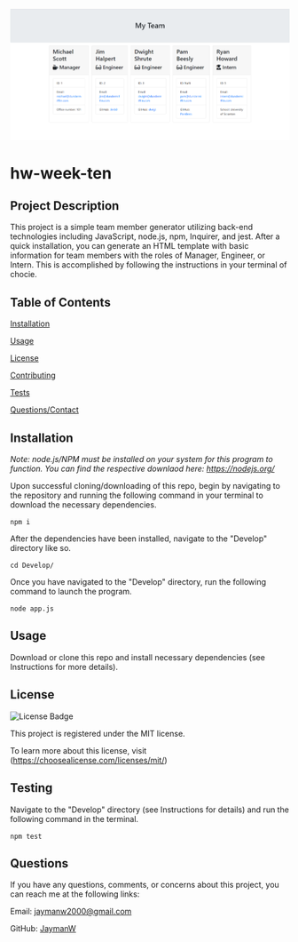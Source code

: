 [![Project Demo](./hwWeekTenDemo.PNG)](https://youtu.be/UanADPU46dE)

  # hw-week-ten
  
  ## Project Description

  This project is a simple team member generator utilizing back-end technologies including JavaScript, node.js, npm, Inquirer, and jest. After a quick installation, you can generate an HTML template with basic information for team members with the roles of Manager, Engineer, or Intern. This is accomplished by following the instructions in your terminal of chocie.

  ## Table of Contents

  [Installation](#installation)

  [Usage](#usage)

  [License](#license)

  [Contributing](#contributing)

  [Tests](#testing)
  
  [Questions/Contact](#questions)

  ## Installation
  
  *Note: node.js/NPM must be installed on your system for this program to function. You can find the respective downlaod here: https://nodejs.org/*

  Upon successful cloning/downloading of this repo, begin by navigating to the repository and running the following command in your terminal to download the necessary dependencies.

  ~~~
  npm i
  ~~~
  
  After the dependencies have been installed, navigate to the "Develop" directory like so.
  
  ~~~
  cd Develop/
  ~~~
  
  Once you have navigated to the "Develop" directory, run the following command to launch the program.
  
  ~~~
  node app.js
  ~~~

  ## Usage

  Download or clone this repo and install necessary dependencies (see Instructions for more details).

  ## License

  ![License Badge](https://img.shields.io/badge/License-MIT-purple.svg)

  This project is registered under the MIT license.

  To learn more about this license, visit (https://choosealicense.com/licenses/mit/)

  ## Testing

  Navigate to the "Develop" directory (see Instructions for details) and run the following command in the terminal.

  ~~~
  npm test
  ~~~

  ## Questions

  If you have any questions, comments, or concerns about this project, you can reach me at the following links:
  
  Email: jaymanw2000@gmail.com
  
  GitHub: [JaymanW](https://github.com/JaymanW)
  
